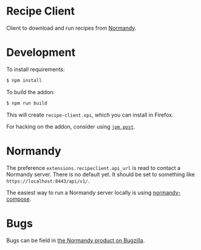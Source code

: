 # Recipe Client

Client to download and run recipes from [Normandy](https://github.com/mozilla/normandy).

# Development

To install requirements:

```bash
$ npm install
```

To build the addon:

```bash
$ npm run build
```

This will create `recipe-client.xpi`, which you can install in Firefox.

For hacking on the addon, consider using [`jpm post`][].

[`jpm post`]: https://www.npmjs.com/package/jpm#using-post-and-watchpost

# Normandy

The preference `extensions.recipeclient.api_url` is read to contact a Normandy
server. There is no default yet. It should be set to something like
`https://localhost:8443/api/v1/`.

The easiest way to run a Normandy server locally is using [normandy-compose][].

[normandy-compose]: https://github.com/mozilla/normandy-compose

# Bugs

Bugs can be field in [the Normandy product on Bugzilla][normandy-bugs].

[normandy-bugs]: https://bugzilla.mozilla.org/buglist.cgi?quicksearch=product%3ANormandy
